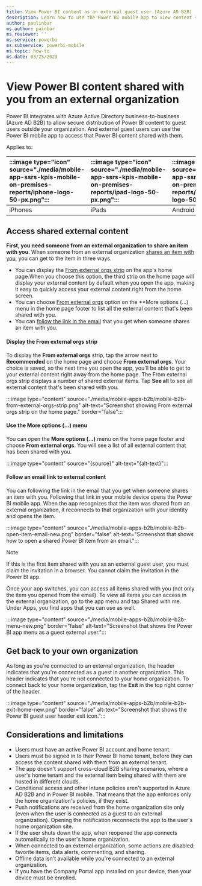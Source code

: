 ```yaml
---
title: View Power BI content as an external guest user (Azure AD B2B)
description: Learn how to use the Power BI mobile app to view content shared with you from an external organization.
author: paulinbar
ms.author: painbar
ms.reviewer: ''
ms.service: powerbi
ms.subservice: powerbi-mobile
ms.topic: how-to
ms.date: 03/25/2023
---
```


# View Power BI content shared with you from an external organization

Power BI integrates with Azure Active Directory business-to-business (Azure AD B2B) to allow secure distribution of Power BI content to guest users outside your organization. And external guest users can use the Power BI mobile app to access that Power BI content shared with them.

Applies to:

| :::image type="icon" source="./media/mobile-app-ssrs-kpis-mobile-on-premises-reports/iphone-logo-50-px.png"::: | :::image type="icon" source="./media/mobile-app-ssrs-kpis-mobile-on-premises-reports/ipad-logo-50-px.png"::: | :::image type="icon" source="./media/mobile-app-ssrs-kpis-mobile-on-premises-reports/android-phone-logo-50-px.png"::: | :::image type="icon" source="./media/mobile-app-ssrs-kpis-mobile-on-premises-reports/android-tablet-logo-50-px.png"::: |
|:--- |:--- |:--- |:--- |
|iPhones |iPads |Android phones |Android tablets |

## Access shared external content

**First, you need someone from an external organization to share an item with you**. When someone from an external organization [shares an item with you](../../collaborate-share/service-share-dashboards.md), you can get to the item in three ways.

* You can display the [From external orgs strip](#display-the-from-external-orgs-strip) on the app's home page.When you choose this option, the third strip on the home page will display your external content by default when you open the app, making it easy to quickly access your external content right from the home screen.
* You can choose [From external orgs](#use-the-more-options--menu) option on the **More options (...) menu in the home page footer to list all the external content that's been shared with you.
* You can [follow the link in the email](#follow-email-link-to-external-content) that you get when someone shares an item with you.

#### Display the From external orgs strip

To display the **From external orgs** strip, tap the arrow next to **Recommended** on the home page and choose **From external orgs**. Your choice is saved, so the next time you open the app, you'll be able to get to your external content right away from the home page. The From external orgs strip displays a number of shared external items. Tap **See all** to see all external content that's been shared with you.

:::image type="content" source="./media/mobile-apps-b2b/mobile-b2b-from-external-orgs-strip.png" alt-text="Screenshot showing From external orgs strip on the home page." border="false":::

#### Use the More options (...) menu

You can open the **More options (...)** menu on the home page footer and choose **From external orgs**. You will see a list of all external content that has been shared with you.

:::image type="content" source="{source}" alt-text="{alt-text}":::

#### Follow an email link to external content

You can following the link in the email that you get when someone shares an item with you. Following that link in your mobile device opens the Power BI mobile app. When the app recognizes that the item was shared from an external organization, it reconnects to that organization with your identity and opens the item.

:::image type="content" source="./media/mobile-apps-b2b/mobile-b2b-open-item-email-new.png" border="false" alt-text="Screenshot that shows how to open a shared Power BI item from an email.":::

> [!NOTE]
> If this is the first item shared with you as an external guest user, you must claim the invitation in a browser. You cannot claim the invitation in the Power BI app.

Once your app switches, you can access all items shared with you (not only the item you opened from the email). To view all items you can access in the external organization, go to the app menu and tap Shared with me. Under Apps, you find apps that you can use as well.

:::image type="content" source="./media/mobile-apps-b2b/mobile-b2b-menu-new.png" border="false" alt-text="Screenshot that shows the Power BI app menu as a guest external user.":::

## Get back to your own organization

As long as you're connected to an external organization, the header indicates that you're connected as a guest in another organization. This header indicates that you're not connected to your home organization. To connect back to your home organization, tap the **Exit** in the top right corner of the header.

:::image type="content" source="./media/mobile-apps-b2b/mobile-b2b-exit-home-new.png" border="false" alt-text="Screenshot that shows the Power BI guest user header exit icon.":::

## Considerations and limitations

- Users must have an active Power BI account and home tenant.
- Users must be signed in to their Power BI home tenant, before they can access the content shared with them from an external tenant.
- The app doesn't support cross-cloud B2B sharing scenarios, where a user's home tenant and the external item being shared with them are hosted in different clouds.
- Conditional access and other Intune policies aren't supported in Azure AD B2B and in Power BI mobile. That means that the app enforces only the home organization's policies, if they exist.
- Push notifications are received from the home organization site only (even when the user is connected as a guest to an external organization). Opening the notification reconnects the app to the user's home organization site.
- If the user shuts down the app, when reopened the app connects automatically to the user's home organization.
- When connected to an external organization, some actions are disabled: favorite items, data alerts, commenting, and sharing.
- Offline data isn't available while you're connected to an external organization.
- If you have the Company Portal app installed on your device, then your device must be enrolled.